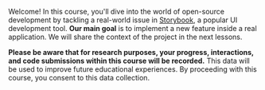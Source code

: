Welcome! In this course, you'll dive into the world of 
open-source development by tackling a real-world 
issue in [Storybook](https://github.com/storybookjs/storybook), 
a popular UI development tool. 
**Our main goal** is to implement a new feature 
inside a real application. 
We will share the context of the project in the next lessons.

**Please be aware that for research purposes, your progress, interactions, and code submissions within this course will be 
recorded.** This data will be used to improve future educational experiences. By proceeding with this course, you consent 
to this data collection.

